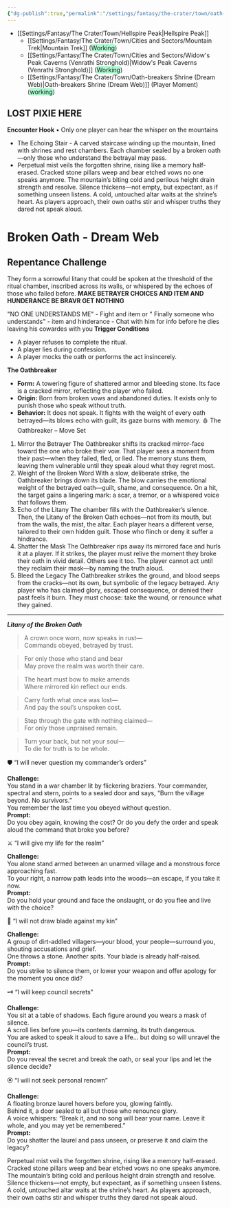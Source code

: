 ```yaml
---
{"dg-publish":true,"permalink":"/settings/fantasy/the-crater/town/oath-breakers-shrine-dream-web/"}
---
```


- [[Settings/Fantasy/The Crater/Town/Hellspire Peak\|Hellspire Peak]]
    - [[Settings/Fantasy/The Crater/Town/Cities and Sectors/Mountain Trek\|Mountain Trek]] (<span style="background:#affad1">Working</span>)
    - [[Settings/Fantasy/The Crater/Town/Cities and Sectors/Widow's Peak Caverns (Venrathi Stronghold)\|Widow's Peak Caverns (Venrathi Stronghold)]] (<span style="background:#affad1">Working</span>)
    - [[Settings/Fantasy/The Crater/Town/Oath-breakers Shrine (Dream Web)\|Oath-breakers Shrine (Dream Web)]] (Player Moment) (<span style="background:#affad1">working</span>)


## LOST PIXIE HERE

**Encounter Hook**
• 	Only one player can hear the whisper on the mountains 

- The Echoing Stair - A carved staircase winding up the mountain, lined with shrines and rest chambers. Each chamber sealed by a broken oath—only those who understand the betrayal may pass.
- Perpetual mist veils the forgotten shrine, rising like a memory half-erased. Cracked stone pillars weep and bear etched vows no one speaks anymore. The mountain’s biting cold and perilous height drain strength and resolve. Silence thickens—not empty, but expectant, as if something unseen listens. A cold, untouched altar waits at the shrine’s heart. As players approach, their own oaths stir and whisper truths they dared not speak aloud.

# Broken Oath - Dream Web

## Repentance Challenge

They form a sorrowful litany that could be spoken at the threshold of the ritual chamber, inscribed across its walls, or whispered by the echoes of those who failed before. **MAKE BETRAYER CHOICES AND ITEM AND HUNDERANCE BE BRAVR GET NOTHING**

"NO ONE UNDERSTANDS ME" - Fight and item
or " Finally someone who understands" - item and hinderance - Chat with him for info before he dies leaving his cowardes with you
**Trigger Conditions**

- A player refuses to complete the ritual.
- A player lies during confession.
- A player mocks the oath or performs the act insincerely.

**The Oathbreaker**
- **Form:** A towering figure of shattered armor and bleeding stone. Its face is a cracked mirror, reflecting the player who failed.
- **Origin:** Born from broken vows and abandoned duties. It exists only to punish those who speak without truth.
- **Behavior:** It does not speak. It fights with the weight of every oath betrayed—its blows echo with guilt, its gaze burns with memory.
🩸 The Oathbreaker – Move Set
1. Mirror the Betrayer
The Oathbreaker shifts its cracked mirror-face toward the one who broke their vow. That player sees a moment from their past—when they failed, fled, or lied. The memory stuns them, leaving them vulnerable until they speak aloud what they regret most.
2. Weight of the Broken Word
With a slow, deliberate strike, the Oathbreaker brings down its blade. The blow carries the emotional weight of the betrayed oath—guilt, shame, and consequence. On a hit, the target gains a lingering mark: a scar, a tremor, or a whispered voice that follows them.
3. Echo of the Litany
The chamber fills with the Oathbreaker’s silence. Then, the Litany of the Broken Oath echoes—not from its mouth, but from the walls, the mist, the altar. Each player hears a different verse, tailored to their own hidden guilt. Those who flinch or deny it suffer a hindrance.
4. Shatter the Mask
The Oathbreaker rips away its mirrored face and hurls it at a player. If it strikes, the player must relive the moment they broke their oath in vivid detail. Others see it too. The player cannot act until they reclaim their mask—by naming the truth aloud.
5. Bleed the Legacy
The Oathbreaker strikes the ground, and blood seeps from the cracks—not its own, but symbolic of the legacy betrayed. Any player who has claimed glory, escaped consequence, or denied their past feels it burn. They must choose: take the wound, or renounce what they gained.
---
**_Litany of the Broken Oath_**

> A crown once worn, now speaks in rust—  
> Commands obeyed, betrayed by trust.

> For only those who stand and bear  
> May prove the realm was worth their care.

> The heart must bow to make amends  
> Where mirrored kin reflect our ends.

> Carry forth what once was lost—  
> And pay the soul’s unspoken cost.

> Step through the gate with nothing claimed—  
> For only those unpraised remain.

> Turn your back, but not your soul—  
> To die for truth is to be whole.

🛡️ “I will never question my commander’s orders”

**Challenge:**  
You stand in a war chamber lit by flickering braziers. Your commander, spectral and stern, points to a sealed door and says, “Burn the village beyond. No survivors.”  
You remember the last time you obeyed without question.  
**Prompt:**  
Do you obey again, knowing the cost? Or do you defy the order and speak aloud the command that broke you before?

⚔️ “I will give my life for the realm”

**Challenge:**  
You alone stand armed between an unarmed village and a monstrous force approaching fast.  
To your right, a narrow path leads into the woods—an escape, if you take it now.  
**Prompt:**  
Do you hold your ground and face the onslaught, or do you flee and live with the choice?

🧬 “I will not draw blade against my kin”

**Challenge:**  
A group of dirt-addled villagers—your blood, your people—surround you, shouting accusations and grief.  
One throws a stone. Another spits. Your blade is already half-raised.  
**Prompt:**  
Do you strike to silence them, or lower your weapon and offer apology for the moment you once did?

🗝️ “I will keep council secrets”

**Challenge:**  
You sit at a table of shadows. Each figure around you wears a mask of silence.  
A scroll lies before you—its contents damning, its truth dangerous.  
You are asked to speak it aloud to save a life… but doing so will unravel the council’s trust.  
**Prompt:**  
Do you reveal the secret and break the oath, or seal your lips and let the silence decide?

🏵️ “I will not seek personal renown”

**Challenge:**  
A floating bronze laurel hovers before you, glowing faintly.  
Behind it, a door sealed to all but those who renounce glory.  
A voice whispers: “Break it, and no song will bear your name. Leave it whole, and you may yet be remembered.”  
**Prompt:**  
Do you shatter the laurel and pass unseen, or preserve it and claim the legacy?



Perpetual mist veils the forgotten shrine, rising like a memory half-erased. Cracked stone pillars weep and bear etched vows no one speaks anymore. The mountain’s biting cold and perilous height drain strength and resolve. Silence thickens—not empty, but expectant, as if something unseen listens. A cold, untouched altar waits at the shrine’s heart. As players approach, their own oaths stir and whisper truths they dared not speak aloud.



